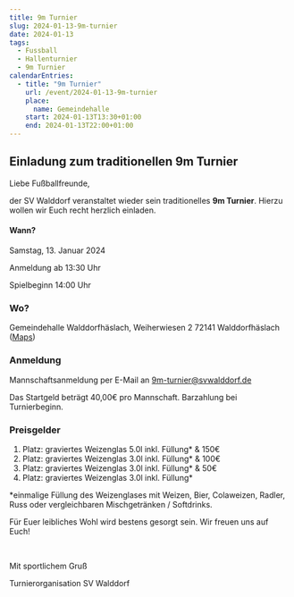 ```yaml
---
title: 9m Turnier
slug: 2024-01-13-9m-turnier
date: 2024-01-13
tags:
  - Fussball
  - Hallenturnier
  - 9m Turnier 
calendarEntries:
  - title: "9m Turnier"
    url: /event/2024-01-13-9m-turnier
    place:
      name: Gemeindehalle
    start: 2024-01-13T13:30+01:00
    end: 2024-01-13T22:00+01:00
---
```

## Einladung zum traditionellen 9m Turnier

Liebe Fußballfreunde,

der SV Walddorf veranstaltet wieder sein traditionelles **9m Turnier**. Hierzu wollen wir Euch recht herzlich einladen.

#### Wann?

Samstag, 13. Januar 2024

Anmeldung ab 13:30 Uhr

Spielbeginn 14:00 Uhr

### Wo?

Gemeindehalle Walddorfhäslach,
Weiherwiesen 2
72141 Walddorfhäslach
([Maps](https://maps.app.goo.gl/4y44Bw33x7bEaNVk6))

### Anmeldung

Mannschaftsanmeldung per E-Mail an [9m-turnier@svwalddorf.de](mailto:9m-turnier@svwalddorf.de)

Das Startgeld beträgt 40,00€ pro Mannschaft. Barzahlung bei Turnierbeginn.

### Preisgelder

1. Platz: graviertes Weizenglas 5.0l inkl. Füllung&ast; & 150€
1. Platz: graviertes Weizenglas 3.0l inkl. Füllung&ast; & 100€
1. Platz: graviertes Weizenglas 3.0l inkl. Füllung&ast; & 50€
1. Platz: graviertes Weizenglas 3.0l inkl. Füllung&ast;

&ast;einmalige Füllung des Weizenglases mit Weizen, Bier, Colaweizen, Radler, Russ oder vergleichbaren Mischgetränken / Softdrinks.

Für Euer leibliches Wohl wird bestens gesorgt sein. Wir freuen uns auf Euch!

&nbsp;

Mit sportlichem Gruß

Turnierorganisation
SV Walddorf
